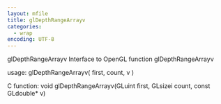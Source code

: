 ```yaml
---
layout: mfile
title: glDepthRangeArrayv
categories:
  - wrap
encoding: UTF-8
---
```


glDepthRangeArrayv  Interface to OpenGL function glDepthRangeArrayv

usage:  glDepthRangeArrayv( first, count, v )

C function:  void glDepthRangeArrayv(GLuint first, GLsizei count, const GLdouble\* v)
